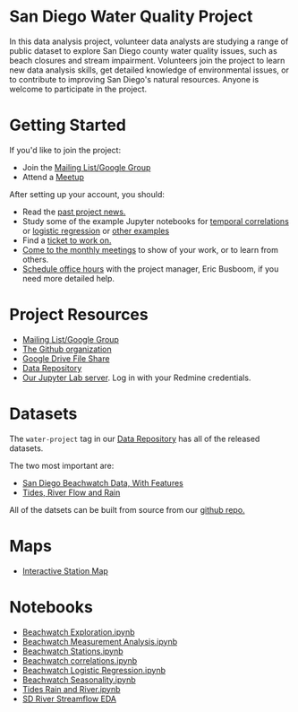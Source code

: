 # San Diego Water Quality Project

In this data analysis project, volunteer data analysts are studying a range of
public dataset to explore San Diego county water quality issues, such as beach
closures and stream impairment. Volunteers join the project to learn new
data analysis skills, get detailed knowledge of environmental issues, or to
contribute to improving San Diego's natural resources. Anyone is welcome to
participate in the project.

# Getting Started

If you'd like to join the project:

* Join the [Mailing List/Google Group](https://groups.google.com/a/sandiegodata.org/forum/#!forum/water)
* Attend a [Meetup](https://www.meetup.com/San-Diego-Regional-Data-Library/)

After setting up your account, you should: 

* Read the [past project news.](https://redmine.civicknowledge.com/projects/san-diego-water-quality/news)
* Study some of the example Jupyter notebooks for [temporal correlations](https://github.com/san-diego-water-quality/ericbusboom/blob/master/Beachwatch%20station%20correlations.ipynb) or [logistic regression](https://github.com/san-diego-water-quality/ericbusboom/blob/master/Beachwatch%20Logistic.ipynb) or [other examples](https://github.com/san-diego-water-quality/water-datasets/blob/master/derived/sandiegodata.org-beachwatch/notebooks/Examples.ipynb)
* Find a [ticket to work on.](https://redmine.civicknowledge.com/projects/san-diego-water-quality/issues)
* [Come to the monthly meetings](https://www.meetup.com/San-Diego-Regional-Data-Library/) to show of your work, or to learn from others. 
* [Schedule office hours](https://www.sandiegodata.org/office-hours/) with the project manager, Eric Busboom, if you need more detailed help. 

# Project Resources

* [Mailing List/Google Group](https://groups.google.com/a/sandiegodata.org/forum/#!forum/water)
* [The Github organization](https://github.com/san-diego-water-quality)
* [Google Drive File
  Share](https://drive.google.com/open?id=1YUCKXsL_HsCnZmA5u3ySczJNkGbnwCT2 )
* [Data Repository](https://data.sandiegodata.org/dataset?tags=water-project)
* [Our Jupyter Lab server](https://jupyter.civicknowledge.com/). Log in
      with your Redmine credentials.

# Datasets

The ``water-project`` tag in our [Data Repository](https://data.sandiegodata.org/dataset?tags=water-project) has all of the released datasets. 

The two most important are: 
* [San Diego Beachwatch Data, With Features](https://data.sandiegodata.org/dataset/sandiegodata-org-beachwatch)
* [Tides, River Flow and Rain](https://data.sandiegodata.org/dataset/sandiegodata-org-water_quality)

All of the datsets can be built from source from our [github repo.](https://github.com/san-diego-water-quality/water-datasets)



# Maps

* [Interactive Station Map](maps/stations/)

# Notebooks

* [Beachwatch Exploration.ipynb](https://github.com/san-diego-water-quality/water-quality-project/blob/master/notebooks/1%20Beachwatch%20Exploration.ipynb)
* [Beachwatch Measurement Analysis.ipynb](https://github.com/san-diego-water-quality/water-quality-project/blob/master/notebooks/2%20Beachwatch%20Measurement%20Analysis.ipynb)
* [Beachwatch Stations.ipynb](https://github.com/san-diego-water-quality/water-quality-project/blob/master/notebooks/3%20Beachwatch%20Stations.ipynb)
* [Beachwatch correlations.ipynb](https://github.com/san-diego-water-quality/water-quality-project/blob/master/notebooks/4%20Beachwatch%20correlations.ipynb)
* [Beachwatch Logistic Regression.ipynb](https://github.com/san-diego-water-quality/water-quality-project/blob/master/notebooks/5%20Beachwatch%20Logistic%20Regression.ipynb)
* [Beachwatch Seasonality.ipynb](https://github.com/san-diego-water-quality/water-quality-project/blob/master/notebooks/6%20Beachwatch%20Seasonality.ipynb)
* [Tides Rain and River.ipynb](https://github.com/san-diego-water-quality/water-quality-project/blob/master/notebooks/7%20Tides%20Rain%20and%20River.ipynb)
* [SD River Streamflow EDA](https://github.com/san-diego-water-quality/ericbusboom/blob/master/Stream%20Flow.ipynb)







